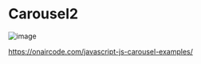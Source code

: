 # Carousel2

![image](https://user-images.githubusercontent.com/61547441/170862635-9e69183b-aefd-47ac-ab7b-92be8a281f9a.png)


https://onaircode.com/javascript-js-carousel-examples/
